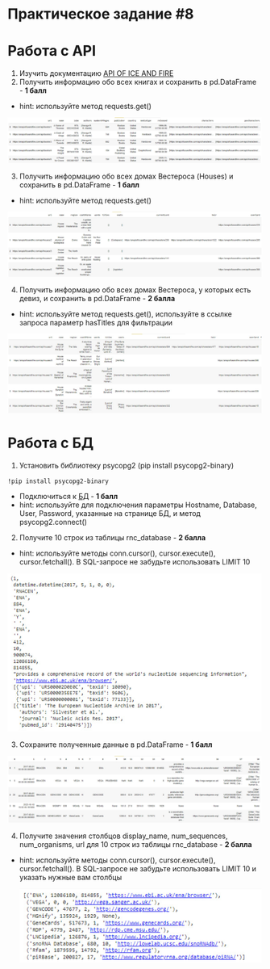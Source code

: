 # **Практическое задание #8**

# **Работа с API**
1. Изучить документацию [API OF ICE AND FIRE](https://anapioficeandfire.com/Documentation)
2. Получить информацию обо всех книгах и сохранить в pd.DataFrame - **1 балл**
  - hint: используйте метод requests.get()

![Таблица](img/books.jpg)

3. Получить информацию обо всех домах Вестероса (Houses) и сохранить в pd.DataFrame - **1 балл**
  - hint: используйте метод requests.get()

![Таблица](img/houses.jpg)

4. Получить информацию обо всех домах Вестероса, у которых есть девиз, и сохранить в pd.DataFrame - **2 балла**
  - hint: используйте метод requests.get(), используйте в ссылке запроса параметр hasTitles для фильтрации

![Таблица](img/houses_hastitles.jpg)

# **Работа с БД**
1. Установить библиотеку psycopg2 (pip install psycopg2-binary)

```
!pip install psycopg2-binary
```
  - Подключиться к [БД](https://rnacentral.org/help/public-database) - **1 балл**
  - hint: используйте для подключения параметры Hostname, Database, User, Password, указанные на странице БД, и метод psycopg2.connect()
2. Получите 10 строк из таблицы rnc_database - **2 балла**
  - hint: используйте методы conn.cursor(), cursor.execute(), cursor.fetchall(). В SQL-запросе не забудьте использовать LIMIT 10

  ![Таблица](img/rnc_database_limit_10.jpg)

3. Сохраните полученные данные в pd.DataFrame - **1 балл**

  ![Таблица](img/rnc_database_10.jpg)

4. Получите значения столбцов display_name, num_sequences, num_organisms, url для 10 строк из таблицы rnc_database - **2 балла**
  - hint: используйте методы conn.cursor(), cursor.execute(), cursor.fetchall(). В SQL-запросе не забудьте использовать LIMIT 10 и указать нужные вам столбцы

    ![Таблица](img/rnc_database.jpg)